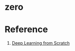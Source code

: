 # zero

# Reference

 1. [Deep Learning from Scratch](https://www.oreilly.com/library/view/deep-learning-from/9781492041405/)
